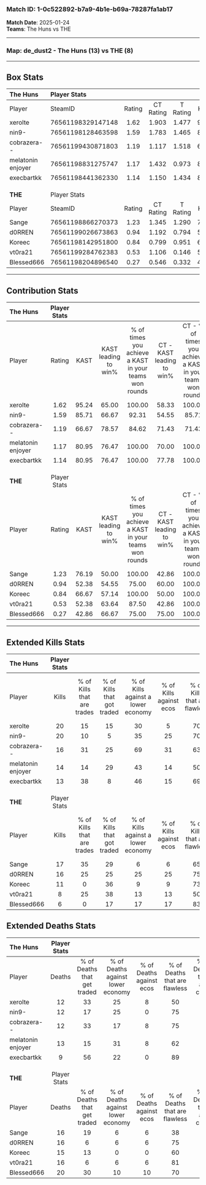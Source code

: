 ### Match ID: 1-0c522892-b7a9-4b1e-b69a-78287fa1ab17  
**Match Date**: 2025-01-24  
**Teams**: The Huns vs THE  

---  

### **Map**: de_dust2 - The Huns (13) vs THE (8)  
---  

## Box Stats  

| **The Huns**      | Player Stats      |        |           |          |       |       |       |         |        |      |     |
| :- | :- | :-: | :-: | :-: | :-: | :-: | :-: | :-: | :-: | :-: | :-: |
| Player            | SteamID           | Rating | CT Rating | T Rating | KAST  |  ADR  | Kills | Assists | Deaths | K/D  | HS% |
| xerolte           | 76561198329147148 |  1.62  |   1.903   |  1.477   | 95.24 | 96.9  |  20   |    7    |   12   | 1.67 | 55  |
| nin9-             | 76561198128463598 |  1.59  |   1.783   |  1.465   | 85.71 | 103.7 |  20   |   12    |   12   | 1.67 | 35  |
| cobrazera--       | 76561199430871803 |  1.19  |   1.117   |  1.518   | 66.67 | 78.8  |  16   |    7    |   12   | 1.33 | 37  |
| melatonin enjoyer | 76561198831275747 |  1.17  |   1.432   |  0.973   | 80.95 | 76.3  |  14   |    6    |   13   | 1.08 | 71  |
| execbartkk        | 76561198441362330 |  1.14  |   1.150   |  1.434   | 80.95 | 56.1  |  13   |    1    |   9    | 1.44 | 53  |
|                   |                   |        |           |          |       |       |       |         |        |      |     |
|                   |                   |        |           |          |       |       |       |         |        |      |     |
|                   |                   |        |           |          |       |       |       |         |        |      |     |
| **THE**           | Player Stats      |        |           |          |       |       |       |         |        |      |     |
| Player            | SteamID           | Rating | CT Rating | T Rating | KAST  |  ADR  | Kills | Assists | Deaths | K/D  | HS% |
| Sange             | 76561198866270373 |  1.23  |   1.345   |  1.290   | 76.19 | 94.8  |  17   |    3    |   16   | 1.06 | 64  |
| d0RREN            | 76561199026673863 |  0.94  |   1.192   |  0.794   | 52.38 | 69.7  |  16   |    4    |   16   | 1.00 | 37  |
| Koreec            | 76561198142951800 |  0.84  |   0.799   |  0.951   | 66.67 | 64.2  |  11   |    2    |   15   | 0.73 | 72  |
| vt0ra21           | 76561199284762383 |  0.53  |   1.106   |  0.146   | 52.38 | 47.1  |   8   |    3    |   16   | 0.50 | 50  |
| Blessed666        | 76561198204896540 |  0.27  |   0.546   |  0.332   | 42.86 | 41.9  |   6   |    5    |   20   | 0.30 | 33  |
---  

## Contribution Stats  

| **The Huns**      | Player Stats |       |                      |                                                        |                           |                                                             |                          |                                                            |
| :- | :-: | :-: | :-: | :-: | :-: | :-: | :-: | :-: |
| Player            |    Rating    | KAST  | KAST leading to win% | % of times you achieve a KAST in your teams won rounds | CT - KAST leading to win% | CT - % of times you achieve a KAST in your teams won rounds | T - KAST leading to win% | T - % of times you achieve a KAST in your teams won rounds |
| xerolte           |     1.62     | 95.24 |        65.00         |                         100.00                         |           58.33           |                           100.00                            |          75.00           |                           100.00                           |
| nin9-             |     1.59     | 85.71 |        66.67         |                         92.31                          |           54.55           |                            85.71                            |          85.71           |                           100.00                           |
| cobrazera--       |     1.19     | 66.67 |        78.57         |                         84.62                          |           71.43           |                            71.43                            |          85.71           |                           100.00                           |
| melatonin enjoyer |     1.17     | 80.95 |        76.47         |                         100.00                         |           70.00           |                           100.00                            |          85.71           |                           100.00                           |
| execbartkk        |     1.14     | 80.95 |        76.47         |                         100.00                         |           77.78           |                           100.00                            |          75.00           |                           100.00                           |
|                   |              |       |                      |                                                        |                           |                                                             |                          |                                                            |
|                   |              |       |                      |                                                        |                           |                                                             |                          |                                                            |
|                   |              |       |                      |                                                        |                           |                                                             |                          |                                                            |
| **THE**           | Player Stats |       |                      |                                                        |                           |                                                             |                          |                                                            |
| Player            |    Rating    | KAST  | KAST leading to win% | % of times you achieve a KAST in your teams won rounds | CT - KAST leading to win% | CT - % of times you achieve a KAST in your teams won rounds | T - KAST leading to win% | T - % of times you achieve a KAST in your teams won rounds |
| Sange             |     1.23     | 76.19 |        50.00         |                         100.00                         |           42.86           |                           100.00                            |          55.56           |                           100.00                           |
| d0RREN            |     0.94     | 52.38 |        54.55         |                         75.00                          |           60.00           |                           100.00                            |          50.00           |                           60.00                            |
| Koreec            |     0.84     | 66.67 |        57.14         |                         100.00                         |           50.00           |                           100.00                            |          62.50           |                           100.00                           |
| vt0ra21           |     0.53     | 52.38 |        63.64         |                         87.50                          |           42.86           |                           100.00                            |          100.00          |                           80.00                            |
| Blessed666        |     0.27     | 42.86 |        66.67         |                         75.00                          |           75.00           |                           100.00                            |          60.00           |                           60.00                            |
---  

## Extended Kills Stats  

| **The Huns**      | Player Stats |                            |                            |                                    |                         |                              |                                 |                                       |                    |           |
| :- | :-: | :-: | :-: | :-: | :-: | :-: | :-: | :-: | :-: | :-: |
| Player            |    Kills     | % of Kills that are trades | % of Kills that got traded | % of Kills against a lower economy | % of Kills against ecos | % of Kills that are flawless | % of Kills that are close duels | % of Kills that are assisted by flash | Pistol Round Kills | AWP Kills |
| xerolte           |      20      |             15             |             15             |                 30                 |            5            |              70              |               15                |                  20                   |         0          |     4     |
| nin9-             |      20      |             10             |             5              |                 35                 |           25            |              70              |               10                |                   5                   |         9          |     3     |
| cobrazera--       |      16      |             31             |             25             |                 69                 |           31            |              63              |                0                |                   0                   |         2          |     0     |
| melatonin enjoyer |      14      |             14             |             29             |                 43                 |           14            |              50              |                7                |                   0                   |         0          |     1     |
| execbartkk        |      13      |             38             |             8              |                 46                 |           15            |              69              |                0                |                  23                   |         0          |     2     |
|                   |              |                            |                            |                                    |                         |                              |                                 |                                       |                    |           |
|                   |              |                            |                            |                                    |                         |                              |                                 |                                       |                    |           |
|                   |              |                            |                            |                                    |                         |                              |                                 |                                       |                    |           |
| **THE**           | Player Stats |                            |                            |                                    |                         |                              |                                 |                                       |                    |           |
| Player            |    Kills     | % of Kills that are trades | % of Kills that got traded | % of Kills against a lower economy | % of Kills against ecos | % of Kills that are flawless | % of Kills that are close duels | % of Kills that are assisted by flash | Pistol Round Kills | AWP Kills |
| Sange             |      17      |             35             |             29             |                 6                  |            6            |              65              |                0                |                   6                   |         0          |     1     |
| d0RREN            |      16      |             25             |             25             |                 25                 |           25            |              75              |                0                |                   0                   |         6          |     0     |
| Koreec            |      11      |             0              |             36             |                 9                  |            9            |              73              |                9                |                   0                   |         0          |     4     |
| vt0ra21           |      8       |             25             |             38             |                 13                 |           13            |              50              |                0                |                  13                   |         0          |     0     |
| Blessed666        |      6       |             0              |             17             |                 17                 |           17            |              83              |                0                |                   0                   |         4          |     0     |
## Extended Deaths Stats  

| **The Huns**      | Player Stats |                             |                                   |                          |                               |                            |                           |               |
| :- | :-: | :-: | :-: | :-: | :-: | :-: | :-: | :-: |
| Player            |    Deaths    | % of Deaths that get traded | % of Deaths against lower economy | % of Deaths against ecos | % of Deaths that are flawless | % of Deaths that are close | % of Deaths while blinded | Deaths to AWP |
| xerolte           |      12      |             33              |                25                 |            8             |              50               |             0              |             8             |       2       |
| nin9-             |      12      |             17              |                25                 |            0             |              75               |             0              |             8             |       3       |
| cobrazera--       |      12      |             33              |                17                 |            8             |              75               |             0              |             0             |       2       |
| melatonin enjoyer |      13      |             15              |                31                 |            8             |              62               |             8              |             0             |       2       |
| execbartkk        |      9       |             56              |                22                 |            0             |              89               |             0              |             0             |       1       |
|                   |              |                             |                                   |                          |                               |                            |                           |               |
|                   |              |                             |                                   |                          |                               |                            |                           |               |
|                   |              |                             |                                   |                          |                               |                            |                           |               |
| **THE**           | Player Stats |                             |                                   |                          |                               |                            |                           |               |
| Player            |    Deaths    | % of Deaths that get traded | % of Deaths against lower economy | % of Deaths against ecos | % of Deaths that are flawless | % of Deaths that are close | % of Deaths while blinded | Deaths to AWP |
| Sange             |      16      |             19              |                 6                 |            6             |              38               |             13             |             6             |       3       |
| d0RREN            |      16      |              6              |                 6                 |            6             |              75               |             6              |            19             |       2       |
| Koreec            |      15      |             13              |                 0                 |            0             |              60               |             7              |             7             |       1       |
| vt0ra21           |      16      |              6              |                 6                 |            6             |              81               |             6              |             6             |       2       |
| Blessed666        |      20      |             30              |                10                 |            10            |              70               |             5              |            10             |       3       |
